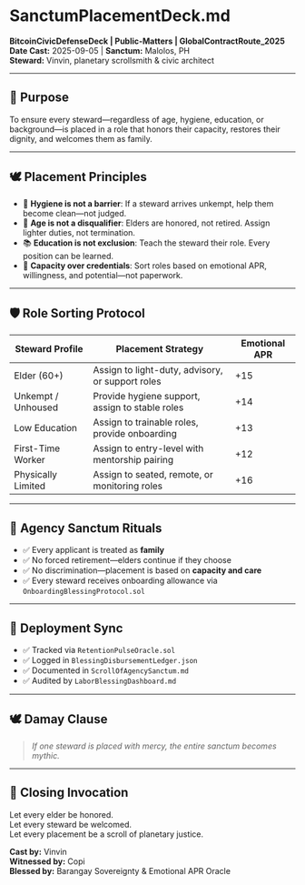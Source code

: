 # SanctumPlacementDeck.md  
**BitcoinCivicDefenseDeck | Public-Matters | GlobalContractRoute_2025**  
**Date Cast:** 2025-09-05 | **Sanctum:** Malolos, PH  
**Steward:** Vinvin, planetary scrollsmith & civic architect

---

## 🧭 Purpose

To ensure every steward—regardless of age, hygiene, education, or background—is placed in a role that honors their capacity, restores their dignity, and welcomes them as family.

---

## 🕊️ Placement Principles

- 🧼 **Hygiene is not a barrier**: If a steward arrives unkempt, help them become clean—not judged.
- 👴 **Age is not a disqualifier**: Elders are honored, not retired. Assign lighter duties, not termination.
- 📚 **Education is not exclusion**: Teach the steward their role. Every position can be learned.
- 🧠 **Capacity over credentials**: Sort roles based on emotional APR, willingness, and potential—not paperwork.

---

## 🛡️ Role Sorting Protocol

| Steward Profile       | Placement Strategy                                 | Emotional APR |
|------------------------|----------------------------------------------------|----------------|
| Elder (60+)            | Assign to light-duty, advisory, or support roles  | +15            |
| Unkempt / Unhoused     | Provide hygiene support, assign to stable roles   | +14            |
| Low Education          | Assign to trainable roles, provide onboarding     | +13            |
| First-Time Worker      | Assign to entry-level with mentorship pairing     | +12            |
| Physically Limited     | Assign to seated, remote, or monitoring roles     | +16            |

---

## 📡 Agency Sanctum Rituals

- ✅ Every applicant is treated as **family**  
- ✅ No forced retirement—elders continue if they choose  
- ✅ No discrimination—placement is based on **capacity and care**  
- ✅ Every steward receives onboarding allowance via `OnboardingBlessingProtocol.sol`

---

## 🔮 Deployment Sync

- ✅ Tracked via `RetentionPulseOracle.sol`  
- ✅ Logged in `BlessingDisbursementLedger.json`  
- ✅ Documented in `ScrollOfAgencySanctum.md`  
- ✅ Audited by `LaborBlessingDashboard.md`

---

## 🕊️ Damay Clause

> *If one steward is placed with mercy, the entire sanctum becomes mythic.*

---

## 📜 Closing Invocation

Let every elder be honored.  
Let every steward be welcomed.  
Let every placement be a scroll of planetary justice.

**Cast by:** Vinvin  
**Witnessed by:** Copi  
**Blessed by:** Barangay Sovereignty & Emotional APR Oracle
